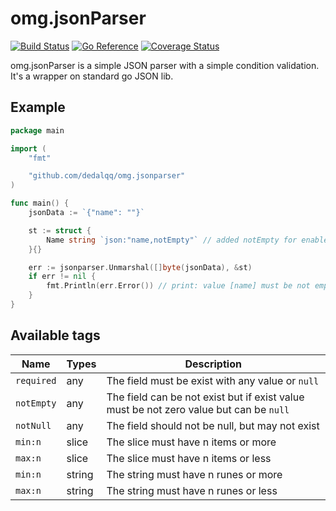 # omg.jsonParser

[![Build Status](https://travis-ci.com/dedalqq/omg.jsonparser.svg?branch=master)](https://travis-ci.com/dedalqq/omg.jsonparser)
[![Go Reference](https://pkg.go.dev/badge/github.com/dedalqq/omg.jsonparser.svg)](https://pkg.go.dev/github.com/dedalqq/omg.jsonparser)
[![Coverage Status](https://coveralls.io/repos/github/dedalqq/omg.jsonparser/badge.svg?branch=master)](https://coveralls.io/github/dedalqq/omg.jsonparser?branch=master)

omg.jsonParser is a simple JSON parser with a simple condition validation. It's a wrapper on standard go JSON lib.

## Example

```go
package main

import (
	"fmt"

	"github.com/dedalqq/omg.jsonparser"
)

func main() {
	jsonData := `{"name": ""}`

	st := struct {
		Name string `json:"name,notEmpty"` // added notEmpty for enable validation for it field
	}{}

	err := jsonparser.Unmarshal([]byte(jsonData), &st)
	if err != nil {
		fmt.Println(err.Error()) // print: value [name] must be not empty
	}
}

```

## Available tags

| Name        | Types  | Description                                                                            |
| ----------- | ------ | -------------------------------------------------------------------------------------- |
| `required`  | any    | The field must be exist with any value or `null`                                       |
| `notEmpty`  | any    | The field can be not exist but if exist value must be not zero value but can be `null` |
| `notNull`   | any    | The field should not be null, but may not exist                                        |
| `min:n`     | slice  | The slice must have n items or more                                                    |
| `max:n`     | slice  | The slice must have n items or less                                                    |
| `min:n`     | string | The string must have n runes or more                                                   |
| `max:n`     | string | The string must have n runes or less                                                   |